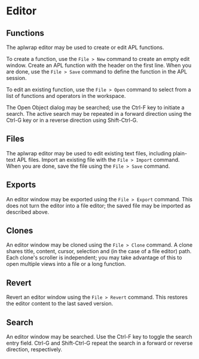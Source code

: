 Editor
======

Functions
---------

The aplwrap editor may be used to create or edit APL functions.

To create a function, use the `File > New` command to create an empty
edit window. Create an APL function with the header on the first line.
When you are done, use the `File > Save` command to define the
function in the APL session.

To edit an existing function, use the `File > Open` command to select
from a list of functions and operators in the workspace.

The Open Object dialog may be searched; use the Ctrl-F key to initiate
a search. The active search may be repeated in a forward direction
using the Ctrl-G key or in a reverse direction using Shift-Ctrl-G.

Files
-----

The aplwrap editor may be used to edit existing text files, including
plain-text APL files. Import an existing file with the `File > Import`
command. When you are done, save the file using the `File > Save`
command.

Exports
-------

An editor window may be exported using the `File > Export` command.
This does not turn the editor into a file editor; the saved file may
be imported as described above.

Clones
------

An editor window may be cloned using the `File > Clone` command. A
clone shares title, content, cursor, selection and (in the case of a
file editor) path. Each clone's scroller is independent; you may take
advantage of this to open multiple views into a file or a long
function.

Revert
------

Revert an editor window using the `File > Revert` command. This
restores the editor content to the last saved version.

Search
------

An editor window may be searched. Use the Ctrl-F key to toggle the
search entry field. Ctrl-G and Shift-Ctrl-G repeat the search in a
forward or reverse direction, respectively.
